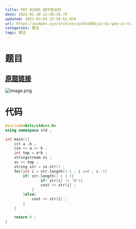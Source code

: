 ```yaml
---
title: PAT B1086 就不告诉你
date: 2021-01-30 22:50:38.79
updated: 2021-03-03 22:50:53.078
url: https://pumpkn.xyz/archives/patb1086jiu-bu-gao-su-ni
categories: 算法
tags: 算法
---
```


# 题目
## [原题链接](https://pintia.cn/problem-sets/994805260223102976/problems/1038429065476579328)
![image.png](https://pumpkn.xyz/upload/2021/03/image-683b840a66b6401b9511c164a3571c40.png)
# 代码

```c++
#include<bits/stdc++.h>
using namespace std ;

int main(){
    int a ,b ;
    cin >> a >> b ;
    int tmp = a*b ;
    stringstream ss ;
    ss << tmp ;
    string str = ss.str() ;
    for(int i = str.length()-1 ; i >=0 ; i--){
        if( str.length() > 1 ){
                if( str[i] != '0'){
                cout << str[i] ;
            }
        }else{
            cout << str[i] ;
        }
    }

    return 0 ;
}

```